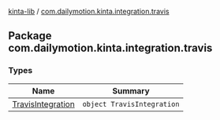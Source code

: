 [kinta-lib](../index.md) / [com.dailymotion.kinta.integration.travis](./index.md)

## Package com.dailymotion.kinta.integration.travis

### Types

| Name | Summary |
|---|---|
| [TravisIntegration](-travis-integration/index.md) | `object TravisIntegration` |
